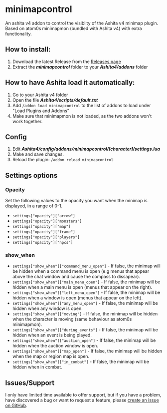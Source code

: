 # minimapcontrol

An ashita v4 addon to control the visiblity of the Ashita v4 minimap plugin. 
Based on atom0s minimapmon (bundled with Ashita v4) with extra functionality.

## How to install:
1. Download the latest Release from the [Releases page](https://github.com/onimitch/ffxi-ashita-minimapcontrol/releases)
2. Extract the **_minimapcontrol_** folder to your **_Ashita4/addons_** folder

## How to have Ashita load it automatically:
1. Go to your Ashita v4 folder
2. Open the file **_Ashita4/scripts/default.txt_**
3. Add `/addon load minimapcontrol` to the list of addons to load under "Load Plugins and Addons"
4. Make sure that minimapmon is not loaded, as the two addons won't work together.

## Config
1. Edit **_Ashita4/config/addons/minimapcontrol/[character]/settings.lua_**
2. Make and save changes.
3. Reload the plugin: `/addon reload minimapcontrol`

## Settings options

### Opacity
Set the following values to the opacity you want when the minimap is displayed, in a range of 0-1.

* `settings["opacity"]["arrow"]`
* `settings["opacity"]["monsters"]`
* `settings["opacity"]["map"]`
* `settings["opacity"]["frame"]`
* `settings["opacity"]["players"]`
* `settings["opacity"]["npcs"]`

### show_when

* `settings["show_when"]["command_menu_open"]` - If false, the minimap will be hidden when a command menu is open (e.g menus that appear above the chat window and cause the compass to dissapear).
* `settings["show_when"]["main_menu_open"]` - If false, the minimap will be hidden when a main menu is open (menus that appear on the right).
* `settings["show_when"]["left_menu_open"]` - If false, the minimap will be hidden when a window is open (menus that appear on the left).
* `settings["show_when"]["any_menu_open"]` - If false, the minimap will be hidden when any window is open.
* `settings["show_when"]["moving"]` - If false, the minimap will be hidden when the character is moving (same behaviour as atom0s minimapmon).
* `settings["show_when"]["during_events"]` - If false, the minimap will be hidden when an event is being played.
* `settings["show_when"]["auction_open"]` - If false, the minimap will be hidden when the auction window is open.
* `settings["show_when"]["map_open"]` - If false, the minimap will be hidden when the map or region map is open.
* `settings["show_when"]["in_combat"]` - If false, the minimap will be hidden when in combat.

## Issues/Support

I only have limited time available to offer support, but if you have a problem, have discovered a bug or want to request a feature, please [create an issue on GitHub](https://github.com/onimitch/ffxi-ashita-minimapcontrol/issues).
